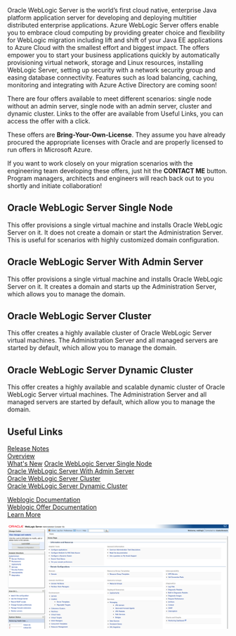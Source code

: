 Oracle WebLogic Server is the world’s first cloud native, enterprise Java platform application server for developing and deploying multitier distributed enterprise applications. Azure WebLogic Server offers enable you to embrace cloud computing by providing greater choice and flexibility for WebLogic migration including lift and shift of your Java EE applications to Azure Cloud with the smallest effort and biggest impact. The offers empower you to start your business applications quickly by automatically provisioning virtual network, storage and Linux resources, installing WebLogic Server, setting up security with a network security group and easing database connectivity. Features such as load balancing, caching, monitoring and integrating with Azure Active Directory are coming soon!

There are four offers available to meet different scenarios: single node without an admin server, single node with an admin server, cluster and dynamic cluster. Links to the offer are available from Useful Links, you can access the offer with a click.

These offers are  **Bring-Your-Own-License**. They assume you have already procured the appropriate licenses with Oracle and are properly licensed to run offers in Microsoft Azure.

If you want to work closely on your migration scenarios with the engineering team developing these offers, just hit the **CONTACT ME** button. Program managers, architects and engineers will reach back out to you shortly and initiate collaboration!

## Oracle WebLogic Server Single Node
This offer provisions a single virtual machine and installs Oracle WebLogic Server on it. It does not create a domain or start the Administration Server. This is useful for scenarios with highly customized domain configuration.

## Oracle WebLogic Server With Admin Server
This offer provisions a single virtual machine and installs Oracle WebLogic Server on it. It creates a domain and starts up the Administration Server, which allows you to manage the domain.

## Oracle WebLogic Server Cluster
This offer creates a highly available cluster of Oracle WebLogic Server virtual machines. The Administration Server and all managed servers are started by default, which allow you to manage the domain. 

## Oracle WebLogic Server Dynamic Cluster  
This offer creates a highly available and scalable dynamic cluster of Oracle WebLogic Server virtual machines. The Administration Server and all managed servers are started by default, which allow you to manage the domain.  

## Useful Links  
[Release Notes](https://query.prod.cms.rt.microsoft.com/cms/api/am/binary/RE3TJ30)  
[Overview](https://www.oracle.com/middleware/weblogic/)  
[What's New](https://docs.oracle.com/middleware/12213/wls/NOTES/toc.htm) 
[Oracle WebLogic Server Single Node](https://azuremarketplace.microsoft.com/en-us/marketplace/apps/oracle.20191001-arm-oraclelinux-wls)  
[Oracle WebLogic Server With Admin Server](https://azuremarketplace.microsoft.com/en-us/marketplace/apps/oracle.20191009-arm-oraclelinux-wls-admin)  
[Oracle WebLogic Server Cluster](https://azuremarketplace.microsoft.com/en-us/marketplace/apps/oracle.20191007-arm-oraclelinux-wls-cluster)  
[Oracle WebLogic Server Dynamic Cluster](https://azuremarketplace.microsoft.com/en-us/marketplace/apps/oracle.20191021-arm-oraclelinux-wls-dynamic-cluster)  
  
[Weblogic Documentation](https://docs.oracle.com/middleware/12213/wls/index.html)  
[Weblogic Offer Documentation](https://docs.oracle.com/en/middleware/fusion-middleware/weblogic-server/12.2.1.4/wlazu/get-started-oracle-weblogic-server-microsoft-azure-iaas.html#GUID-E0B24A45-F496-4509-858E-103F5EBF67A7)  
[Learn More](https://www.oracle.com/middleware/technologies/weblogic.html)  

[![Video WebLogic Server on Azure IaaS](https://github.com/galiacheng/doc4contactme/blob/master/pictures/clusterdomain.png)](https://youtu.be/m7evI4lObcI "WebLogic Server on Azure IaaS - Click to Watch!")
